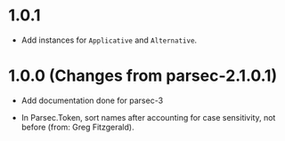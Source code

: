 # 1.0.1

* Add instances for `Applicative` and `Alternative`.

# 1.0.0 (Changes from parsec-2.1.0.1)

* Add documentation done for parsec-3

* In Parsec.Token, sort names after accounting for case sensitivity, not before
  (from: Greg Fitzgerald).

